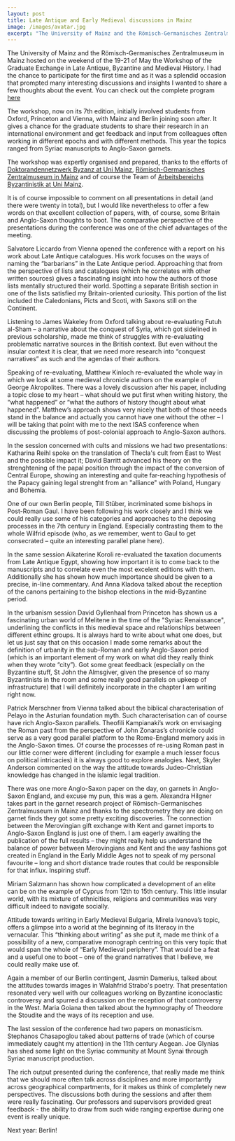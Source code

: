 ```yaml
---
layout: post
title: Late Antique and Early Medieval discussions in Mainz 
image: /images/avatar.jpg
excerpt: "The University of Mainz and the Römisch-Germanisches Zentralmuseum in Mainz hosted on the weekend of the 19-21 of May the Workshop of the Graduate Exchange in Late Antique, Byzantine and Medieval History. I had the chance to participate for the first time and as it was a splendid occasion that prompted many interesting discussions and insights."
---
```


The University of Mainz and the Römisch-Germanisches Zentralmuseum in Mainz hosted on the weekend of the 19-21 of May the Workshop of the Graduate Exchange in Late Antique, Byzantine and Medieval History. I had the chance to participate for the first time and as it was a splendid occasion that prompted many interesting discussions and insights I wanted to share a few thoughts about the event. You can check out the complete program [here](http://www.geschichte.uni-mainz.de/Byzantinistik/Dateien/Workshop_Program_1__1_.pdf)

The workshop, now on its 7th edition, initially involved students from Oxford, Princeton and Vienna, with Mainz and Berlin joining soon after. It gives a chance for the graduate students to share their research in an international environment and get feedback and input from colleagues often working in different epochs and with different methods. This year the topics ranged from Syriac manuscripts to Anglo-Saxon garnets.

The workshop was expertly organised and prepared, thanks to the efforts of [Doktorandennetzwerk Byzanz at Uni Mainz](https://www.facebook.com/DoktorandennetzwerkByzanz/), [Römisch-Germanisches Zentralmuseum in Mainz](http://web.rgzm.de/) and of course the Team of [Arbeitsbereichs Byzantinistik at Uni Mainz](http://www.geschichte.uni-mainz.de/Byzantinistik/index.php).

It is of course impossible to comment on all presentations in detail (and there were twenty in total), but I would like nevertheless to offer a few words on that excellent collection of papers, with, of course, some Britain and Anglo-Saxon thoughts to boot. The comparative perspective of the presentations during the conference was one of the chief advantages of the meeting. 

Salvatore Liccardo from Vienna opened the conference with a report on his work about Late Antique catalogues. His work focuses on the ways of naming the “barbarians” in the Late Antique period. Approaching that from the perspective of lists and catalogues (which he correlates with other written sources) gives a fascinating insight into how the authors of those lists mentally structured their world. Spotting a separate British section in one of the lists satisfied my Britain-oriented curiosity. This portion of the list included the Caledonians, Picts and Scoti, with Saxons still on the Continent. 

Listening to James Wakeley from Oxford talking about re-evaluating Futuh al-Sham – a narrative about the conquest of Syria, which got sidelined in previous scholarship, made me think of struggles with re-evaluating problematic narrative sources in the British context. But even without the insular context it is clear, that we need more research into “conquest narratives” as such and the agendas of their authors. 

Speaking of re-evaluating, Matthew Kinloch re-evaluated the whole way in which we look at some medieval chronicle authors on the example of George Akropolites. There was a lovely discussion after his paper, including a topic close to my heart – what should we put first when writing history, the “what happened” or “what the authors of history thought about what happened”. Matthew’s approach shows very nicely that both of those needs stand in the balance and actually you cannot have one without the other – I will be taking that point with me to the next ISAS conference when discussing the problems of post-colonial approach to Anglo-Saxon authors. 

In the session concerned with cults and missions we had two presentations: Katharina Reihl spoke on the translation of Thecla's cult from East to West and the possible impact it; David Barritt advanced his theory on the strenghtening of the papal position through the impact of the conversion of Central Europe, showing an interesting and quite far-reaching hypothesis of the Papacy gaining legal strenght from an "alliance" with Poland, Hungary and Bohemia.

One of our own Berlin people, Till Stüber, incriminated some bishops in Post-Roman Gaul. I have been following his work closely and I think we could really use some of his categories and approaches to the deposing processes in the 7th century in England. Especially contrasting them to the whole Wilfrid episode (who, as we remember, went to Gaul to get consecrated – quite an interesting parallel plane here).

In the same session Aikaterine Koroli re-evaluated the taxation documents from Late Antique Egypt, showing how important it is to come back to the manuscripts and to correlate even the most excelent editions with them. Additionally she has shown how much importance should be given to a precise, in-line commentary. And Anna Kladova talked about the reception of the canons pertaining to the bishop elections in the mid-Byzantine period.

In the urbanism session David Gyllenhaal from Princeton has shown us a fascinating urban world of Melitene in the time of the "Syriac Renaissance", underlining the conflicts in this medieval space and relationships between different ethinc groups. It is always hard to write about what one does, but let us just say that on this occasion I made some remarks about the definition of urbanity in the sub-Roman and early Anglo-Saxon period (which is an important element of my work on what did they really think when they wrote “city”). Got some great feedback (especially on the Byzantine stuff, St John the Almsgiver, given the presence of so many Byzantinists in the room and some really good parallels on upkeep of infrastructure) that I will definitely incorporate in the chapter I am writing right now. 

Patrick Merschner from Vienna talked about the biblical characterisation  of Pelayo in the Asturian foundation myth. Such characterisation can of course have rich Anglo-Saxon parallels. Theofili Kampianaki’s work on envisaging the Roman past from the perspective of John Zonaras’s chronicle could serve as a very good parallel platform to the Rome-England memory axis in the Anglo-Saxon times. Of course the processes of re-using Roman past in our little corner were different (including for example a much lesser focus on political intricacies) it is always good to explore analogies. Next, Skyler Anderson commented on the way the attitude towards Judeo-Christian knowledge has changed in the islamic legal tradition.

There was one more Anglo-Saxon paper on the day, on garnets in Anglo-Saxon England, and excuse my pun, this was a gem. Alexandra Hilgner takes part in the garnet research project of Römisch-Germanisches Zentralmuseum in Mainz and thanks to the spectrometry they are doing on garnet finds they got some pretty exciting discoveries. The connection between the Merovingian gift exchange with Kent and garnet imports to Anglo-Saxon England is just one of them. I am eagerly awaiting the publication of the full results – they might really help us understand the balance of power between Merovingians and Kent and the way fashions got created in England in the Early Middle Ages not to speak of my personal favourite – long and short distance trade routes that could be responsible for that influx. Inspiring stuff.

Miriam Salzmann has shown how complicated a development of an elite can be on the example of Cyprus from 12th to 15th century. This little insular world, with its mixture of ethnicities, religions and communities was very difficult indeed to navigate socially.

Attitude towards writing in Early Medieval Bulgaria, Mirela Ivanova’s topic, offers a glimpse into a world at the beginning of its literacy in the vernacular. This “thinking about writing” as she put it, made me think of a possibility of a new, comparative monograph centring on this very topic that would span the whole of “Early Medieval periphery”. That would be a feat and a useful one to boot – one of the grand narratives that I believe, we could really make use of. 

Again a member of our Berlin contingent, Jasmin Damerius, talked about the attitudes towards images in Walahfrid Strabo's poetry. That presentation resonated very well with our colleagues working on Byzantine iconoclastic controversy and spurred a discussion on the reception of that controversy in the West. Maria Goiana then talked about the hymnography of Theodore the Stoudite and the ways of its reception and use.

The last session of the conference had two papers on monasticism. Stephanos Chasapoglou taked about patterns of trade (which of course immediately caught my attention) in the 11th century Aegean. Joe Glynias has shed some light on the Syriac community at Mount Synai through Syriac manuscript production.

The rich output presented during the conference, that really made me think that we should more often talk across disciplines and more importantly across geographical compartments, for it makes us think of completely new perspectives. The discussions both during the sessions and after them were really fascinating. Our professors and supervisors provided great feedback - the ability to draw from such wide ranging expertise during one event is really unique.

Next year: Berlin!
